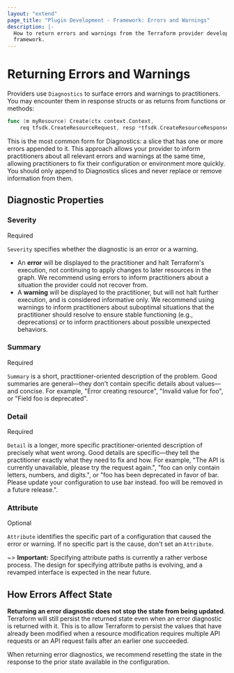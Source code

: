 ```yaml
---
layout: "extend"
page_title: "Plugin Development - Framework: Errors and Warnings"
description: |-
  How to return errors and warnings from the Terraform provider development
  framework.
---
```


# Returning Errors and Warnings

Providers use `Diagnostics` to surface errors and warnings to practitioners.
You may encounter them in response structs or as returns from functions or
methods:

```go
func (m myResource) Create(ctx context.Context,
	req tfsdk.CreateResourceRequest, resp *tfsdk.CreateResourceResponse)
```

This is the most common form for Diagnostics: a slice that has one or more
errors appended to it. This approach allows your provider to inform
practitioners about all relevant errors and warnings at the same time, allowing
practitioners to fix their configuration or environment more quickly. You
should only append to Diagnostics slices and never replace or remove
information from them.

## Diagnostic Properties

### Severity

Required

`Severity` specifies whether the diagnostic is an error or a warning.  

- An **error** will be displayed to the practitioner and halt Terraform's
  execution, not continuing to apply changes to later resources in the graph.
  We recommend using errors to inform practitioners about a situation the
  provider could not recover from.
- A **warning** will be displayed to the practitioner, but will not halt
  further execution, and is considered informative only. We recommend using
  warnings to inform practitioners about suboptimal situations that the
  practitioner should resolve to ensure stable functioning (e.g., deprecations)
  or to inform practitioners about possible unexpected behaviors.

### Summary

Required

`Summary` is a short, practitioner-oriented description of the problem. Good
summaries are general&mdash;they don't contain specific details about
values&mdash;and concise. For example, "Error creating resource", "Invalid
value for foo", or "Field foo is deprecated".

### Detail

Required

`Detail` is a longer, more specific practitioner-oriented description of
precisely what went wrong. Good details are specific&mdash;they tell the
practitioner exactly what they need to fix and how. For example, "The API
is currently unavailable, please try the request again.", "foo can only contain
letters, numbers, and digits.", or "foo has been deprecated in favor of bar.
Please update your configuration to use bar instead. foo will be removed in a
future release.".

### Attribute

Optional

`Attribute` identifies the specific part of a configuration that caused the
error or warning. If no specific part is the cause, don't set an `Attribute`.

~> **Important:** Specifying attribute paths is currently a rather verbose
process. The design for specifying attribute paths is evolving, and a revamped
interface is expected in the near future.

## How Errors Affect State

**Returning an error diagnostic does not stop the state from being updated**.
Terraform will still persist the returned state even when an error diagnostic
is returned with it. This is to allow Terraform to persist the values that have
already been modified when a resource modification requires multiple API
requests or an API request fails after an earlier one succeeded.

When returning error diagnostics, we recommend resetting the state in the
response to the prior state available in the configuration.

